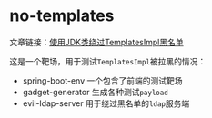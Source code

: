 # no-templates

文章链接：[使用JDK类绕过TemplatesImpl黑名单](https://mp.weixin.qq.com/s?__biz=MzkzOTQzOTE1NQ==&mid=2247483845&idx=1&sn=3fd32ced17f517edf63a7cfea7ce7a6a&chksm=c2f1a499f5862d8f3390acf08b35a039019e3d56e053dfec41be30b0d32fcd8af5073c38f545#rd)

这是一个靶场，用于测试`TemplatesImpl`被拉黑的情况：
- spring-boot-env 一个包含了前端的测试靶场
- gadget-generator 生成各种测试`payload`
- evil-ldap-server 用于绕过黑名单的`ldap`服务端

